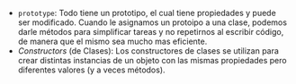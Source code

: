 * `prototype`: Todo tiene un prototipo, el cual tiene propiedades y puede ser modificado. Cuando le asignamos un protoipo a una clase, podemos darle métodos para simplificar tareas y no repetirnos al escribir código, de manera que el mismo sea mucho mas eficiente.
* _Constructors_ (de Clases): Los constructores de clases se utilizan para crear distintas instancias de un objeto con las mismas propiedades pero diferentes valores (y a veces métodos).